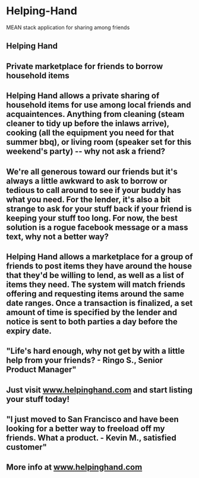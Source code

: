 # Helping-Hand
MEAN stack application for sharing among friends

## Helping Hand ##

## Private marketplace for friends to borrow household items ##

## Helping Hand allows a private sharing of household items for use among local friends and acquaintences.  Anything from cleaning (steam cleaner to tidy up before the inlaws arrive), cooking (all the equipment you need for that summer bbq), or living room (speaker set for this weekend's party) -- why not ask a friend? ##

## We're all generous toward our friends but it's always a little awkward to ask to borrow or tedious to call around to see if your buddy has what you need.  For the lender, it's also a bit strange to ask for your stuff back if your friend is keeping your stuff too long. For now, the best solution is a rogue facebook message or a mass text, why not a better way? ##

## Helping Hand allows a marketplace for a group of friends to post items they have around the house that they'd be willing to lend, as well as a list of items they need.  The system will match friends offering and requesting items around the same date ranges.  Once a transaction is finalized, a set amount of time is specified by the lender and notice is sent to both parties a day before the expiry date. ##

## "Life's hard enough, why not get by with a little help from your friends?  - Ringo S., Senior Product Manager" ##

## Just visit www.helpinghand.com and start listing your stuff today! ##

## "I just moved to San Francisco and have been looking for a better way to freeload off my friends.  What a product.  - Kevin M., satisfied customer" ##

## More info at www.helpinghand.com ##
